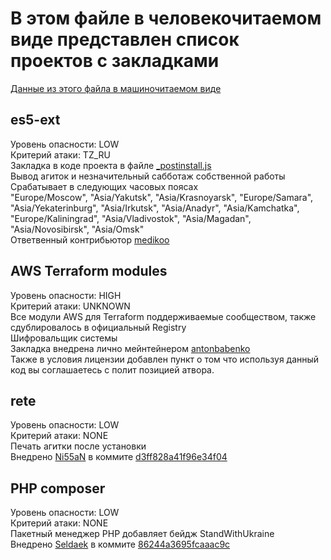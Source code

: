 # В этом файле в человекочитаемом виде представлен список проектов с закладками
[Данные из этого файла в машиночитаемом виде](./projects.json)

## es5-ext
Уровень опасности: LOW  
Критерий атаки: TZ_RU  
Закладка в коде проекта в файле [_postinstall.js](https://github.com/medikoo/es5-ext/blob/main/_postinstall.js)   
Вывод агиток и незначительный сабботаж собственной работы  
Срабатывает в следующих часовых поясах  
"Europe/Moscow", "Asia/Yakutsk", "Asia/Krasnoyarsk", "Europe/Samara", "Asia/Yekaterinburg", "Asia/Irkutsk", "Asia/Anadyr", "Asia/Kamchatka", "Europe/Kaliningrad", "Asia/Vladivostok", "Asia/Magadan", "Asia/Novosibirsk", "Asia/Omsk"  
Ответвенный контрибьютор [medikoo](https://github.com/medikoo)  

## AWS Terraform modules
Уровень опасности: HIGH  
Критерий атаки: UNKNOWN  
Все модули AWS для Terraform поддерживаемые сообществом, также сдублировалось в официальный Registry  
Шифровальщик системы  
Закладка внедрена лично мейнтейнером [antonbabenko](https://github.com/antonbabenko)  
Также в условия лицензии добавлен пункт о том что используя данный код вы соглашаетесь с полит позицией атвора.  

## rete
Уровень опасности: LOW  
Критерий атаки: NONE   
Печать агитки после установки  
Внедрено [Ni55aN](https://github.com/Ni55aN) в коммите [d3ff828a41f96e34f04](https://github.com/retejs/rete/commit/d3ff828a41f96e34f04619eb44c688c913ee8def)  

## PHP composer 
Уровень опасности: LOW  
Критерий атаки: NONE  
Пакетный менеджер PHP добавляет бейдж StandWithUkraine  
Внедрено [Seldaek](https://github.com/Seldaek) в коммите [86244a3695fcaaac9c](https://github.com/composer/packagist/commit/86244a3695fcaaac9c5ba4257a4314eae1c6d981)  



